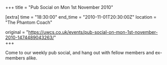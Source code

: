 +++
title = "Pub Social on Mon 1st November 2010"

[extra]
time = "18:30:00"
end_time = "2010-11-01T20:30:00Z"
location = "The Phantom Coach"

original = "https://uwcs.co.uk/events/pub-social-on-mon-1st-november-2010-1474489043263/"    
+++

Come to our weekly pub social, and hang out with fellow members and ex-members alike.

